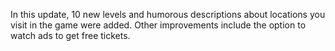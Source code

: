 In this update, 10 new levels and humorous descriptions about locations you visit in the game were added. Other improvements include the option to watch ads to get free tickets.